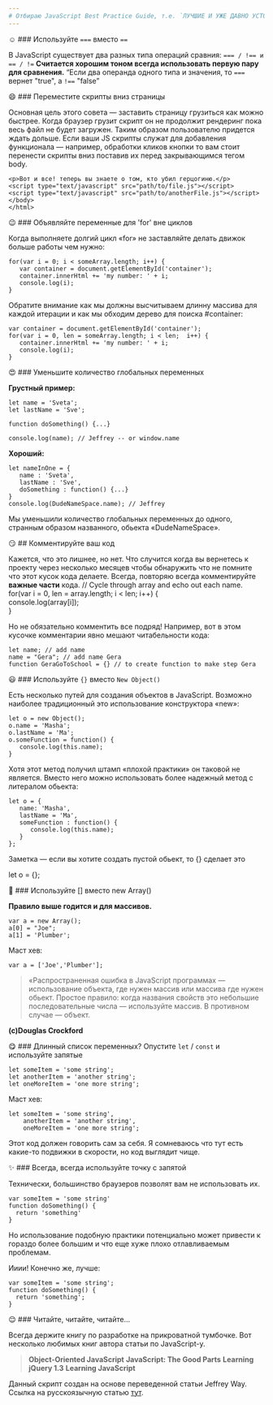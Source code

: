 ```yaml
---
# Отбираю JavaScript Best Practice Guide, т.е. `ЛУЧШИЕ И УЖЕ ДАВНО УСТОЯВШИЕСЯ ПРАКТИКИ` о том, как красиво и правильно писать на JavaScript. 
---
```


:relaxed: ### Используйте `===` вместо `==` 

В JavaScript существует два разных типа операций сравния: `=== / !== и == / !=` 
**Считается хорошим тоном всегда использовать первую пару для сравнения.**
“Если два операнда одного типа и значения, то `===` вернет "true", а `!==` "false”


:smile: ### Переместите скрипты вниз страницы

Основная цель этого совета — заставить страницу грузиться как можно быстрее. Когда браузер грузит скрипт он не продолжит рендеринг пока весь файл не будет загружен. Таким образом пользователю придется ждать дольше.
Если ваши JS скрипты служат для добавления функционала — например, обработки кликов кнопки то вам стоит перенести скрипты вниз поставив их перед закрывающимся тегом body.
```
<p>Вот и все! теперь вы знаете о том, кто убил герцогиню.</p>  
<script type="text/javascript" src="path/to/file.js"></script>  
<script type="text/javascript" src="path/to/anotherFile.js"></script>  
</body>  
</html>
```
:wink: ### Объявляйте переменные для 'for' вне циклов

Когда выполняете долгий цикл «for» не заставляйте делать движок больше работы чем нужно:
```
for(var i = 0; i < someArray.length; i++) {  
   var container = document.getElementById('container');  
   container.innerHtml += 'my number: ' + i;  
   console.log(i);  
}  

```
Обратите внимание как мы должны высчитываем длинну массива для каждой итерации и как мы обходим дерево для поиска #container:
```
var container = document.getElementById('container');  
for(var i = 0, len = someArray.length; i < len;  i++) {  
   container.innerHtml += 'my number: ' + i;  
   console.log(i);  
}  
```
:heart_eyes: ### Уменьшите количество глобальных переменных

**Грустный пример:**
```
let name = 'Sveta';  
let lastName = 'Sve';  
  
function doSomething() {...}  
  
console.log(name); // Jeffrey -- or window.name  
```

**Хороший:**
```
let nameInOne = {  
   name : 'Sveta',  
   lastName : 'Sve',  
   doSomething : function() {...}  
}  
console.log(DudeNameSpace.name); // Jeffrey  
```
Мы уменьшили количество глобальных переменных до одного, странным образом названного, обьекта «DudeNameSpace».

:smirk: ## Комментируйте ваш код

Кажется, что это лишнее, но нет. Что случится когда вы вернетесь к проекту через несколько месяцев чтобы обнаружить что не помните что этот кусок кода делаете.  Всегда, повторяю всегда комментируйте **важные части** кода. 
// Cycle through array and echo out each name.   
for(var i = 0, len = array.length; i < len; i++) {  
   console.log(array[i]);  
}  

Но не обязательно комментить все подряд! Например, вот в этом кусочке комментарии явно мешают читабельности кода: 
```
let name; // add name
name = "Gera"; // add name Gera
function GeraGoToSchool = {} // to create function to make step Gera
```

:smiley: ### Используйте `{}` вместо `New Object()`

Есть несколько путей для создания объектов в JavaScript. Возможно наиболее традиционный это использование конструктора «new»:
```
let o = new Object();  
o.name = 'Masha';  
o.lastName = 'Ma';  
o.someFunction = function() {  
   console.log(this.name);  
}  
```

Хотя этот метод получил штамп «плохой практики» он таковой не является. Вместо него можно использовать более надежный метод c литералом обьекта:
```
let o = {  
   name: 'Masha',  
   lastName = 'Ma',  
   someFunction : function() {  
      console.log(this.name);  
   }  
};  
```

Заметка — если вы хотите создать пустой обьект, то {} сделает это

let o = {};  

:yellow_heart: ### Используйте [] вместо new Array()

**Правило выше годится и для массивов.**
```
var a = new Array();  
a[0] = "Joe";  
a[1] = 'Plumber';  

```
Маст хев: 
```
var a = ['Joe','Plumber'];  
```
>«Распространенная ошибка в JavaSсript программах — использование объекта, где нужен массив или массива где нужен обьект. Простое правило: когда названия свойств это небольшие последовательные числа — используйте массив. В противном случае — объект.

**(с)Douglas Crockford**


:yum: ### Длинный список переменных? Опустите `let` / `const` и используйте запятые
```
let someItem = 'some string';  
let anotherItem = 'another string';  
let oneMoreItem = 'one more string';  
```

Маст хев:

```
let someItem = 'some string',  
    anotherItem = 'another string',  
    oneMoreItem = 'one more string';  
```
Этот код должен говорить сам за себя. Я сомневаюсь что тут есть какие-то подвижки в скорости, но код выглядит чище.

:sparkles: ### Всегда, всегда используйте точку с запятой

Технически, большинство браузеров позволят вам не использовать их.
```
var someItem = 'some string'  
function doSomething() {  
  return 'something'  
}  
```

Но использование подобную практики потенциально может привести к гораздо более большим и что еще хуже плохо отлавливаемым проблемам.

Ииии! Конечно же, лучше: 
```
var someItem = 'some string';  
function doSomething() {  
  return 'something';  
}  
```
:relieved: ### Читайте, читайте, читайте...

 Всегда держите книгу по разработке на прикроватной тумбочке. Вот несколько любимых книг автора статьи по JavaScript-у.

>**Object-Oriented JavaScript**
**JavaScript: The Good Parts**
**Learning jQuery 1.3**
**Learning JavaScript**

Данный скрипт создан на основе переведенной статьи Jeffrey Way. Ссылка на русскоязычную статью [тут](https://habr.com/ru/post/175283/).

